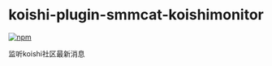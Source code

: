# koishi-plugin-smmcat-koishimonitor

[![npm](https://img.shields.io/npm/v/koishi-plugin-smmcat-koishimonitor?style=flat-square)](https://www.npmjs.com/package/koishi-plugin-smmcat-koishimonitor)

监听koishi社区最新消息
